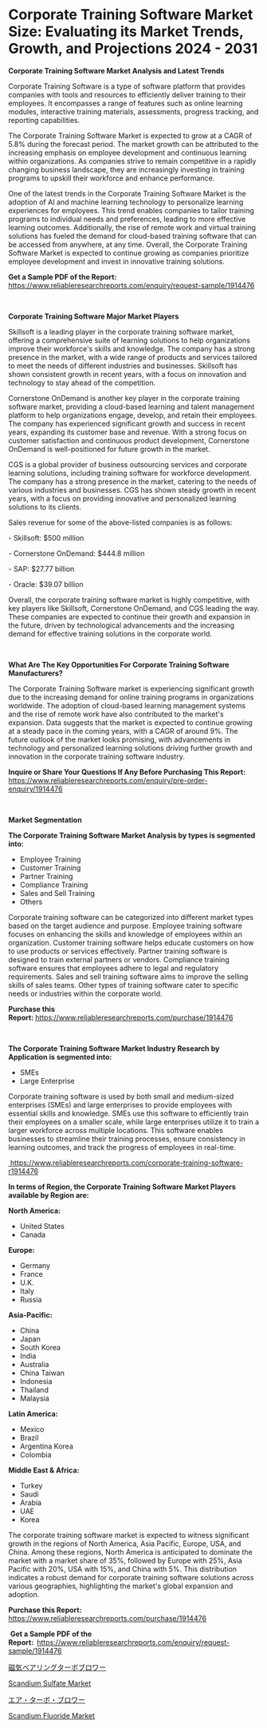 <p><h1>Corporate Training Software Market Size: Evaluating its Market Trends, Growth, and Projections 2024 - 2031</h1></p><p><strong>Corporate Training Software Market Analysis and Latest Trends</strong></p>
<p><p>Corporate Training Software is a type of software platform that provides companies with tools and resources to efficiently deliver training to their employees. It encompasses a range of features such as online learning modules, interactive training materials, assessments, progress tracking, and reporting capabilities.</p><p>The Corporate Training Software Market is expected to grow at a CAGR of 5.8% during the forecast period. The market growth can be attributed to the increasing emphasis on employee development and continuous learning within organizations. As companies strive to remain competitive in a rapidly changing business landscape, they are increasingly investing in training programs to upskill their workforce and enhance performance.</p><p>One of the latest trends in the Corporate Training Software Market is the adoption of AI and machine learning technology to personalize learning experiences for employees. This trend enables companies to tailor training programs to individual needs and preferences, leading to more effective learning outcomes. Additionally, the rise of remote work and virtual training solutions has fueled the demand for cloud-based training software that can be accessed from anywhere, at any time. Overall, the Corporate Training Software Market is expected to continue growing as companies prioritize employee development and invest in innovative training solutions.</p></p>
<p><strong>Get a Sample PDF of the Report:&nbsp;</strong> <a href="https://www.reliableresearchreports.com/enquiry/request-sample/1914476">https://www.reliableresearchreports.com/enquiry/request-sample/1914476</a></p>
<p>&nbsp;</p>
<p><strong>Corporate Training Software Major Market Players</strong></p>
<p><p>Skillsoft is a leading player in the corporate training software market, offering a comprehensive suite of learning solutions to help organizations improve their workforce's skills and knowledge. The company has a strong presence in the market, with a wide range of products and services tailored to meet the needs of different industries and businesses. Skillsoft has shown consistent growth in recent years, with a focus on innovation and technology to stay ahead of the competition.</p><p>Cornerstone OnDemand is another key player in the corporate training software market, providing a cloud-based learning and talent management platform to help organizations engage, develop, and retain their employees. The company has experienced significant growth and success in recent years, expanding its customer base and revenue. With a strong focus on customer satisfaction and continuous product development, Cornerstone OnDemand is well-positioned for future growth in the market.</p><p>CGS is a global provider of business outsourcing services and corporate learning solutions, including training software for workforce development. The company has a strong presence in the market, catering to the needs of various industries and businesses. CGS has shown steady growth in recent years, with a focus on providing innovative and personalized learning solutions to its clients.</p><p>Sales revenue for some of the above-listed companies is as follows:</p><p>- Skillsoft: $500 million</p><p>- Cornerstone OnDemand: $444.8 million</p><p>- SAP: $27.77 billion</p><p>- Oracle: $39.07 billion</p><p>Overall, the corporate training software market is highly competitive, with key players like Skillsoft, Cornerstone OnDemand, and CGS leading the way. These companies are expected to continue their growth and expansion in the future, driven by technological advancements and the increasing demand for effective training solutions in the corporate world.</p></p>
<p>&nbsp;</p>
<p><strong>What Are The Key Opportunities For Corporate Training Software Manufacturers?</strong></p>
<p><p>The Corporate Training Software market is experiencing significant growth due to the increasing demand for online training programs in organizations worldwide. The adoption of cloud-based learning management systems and the rise of remote work have also contributed to the market's expansion. Data suggests that the market is expected to continue growing at a steady pace in the coming years, with a CAGR of around 9%. The future outlook of the market looks promising, with advancements in technology and personalized learning solutions driving further growth and innovation in the corporate training software industry.</p></p>
<p><strong>Inquire or Share Your Questions If Any Before Purchasing This Report:</strong> <a href="https://www.reliableresearchreports.com/enquiry/pre-order-enquiry/1914476">https://www.reliableresearchreports.com/enquiry/pre-order-enquiry/1914476</a></p>
<p>&nbsp;</p>
<p><strong>Market Segmentation</strong></p>
<p><strong>The Corporate Training Software Market Analysis by types is segmented into:</strong></p>
<p><ul><li>Employee Training</li><li>Customer Training</li><li>Partner Training</li><li>Compliance Training</li><li>Sales and Sell Training</li><li>Others</li></ul></p>
<p><p>Corporate training software can be categorized into different market types based on the target audience and purpose. Employee training software focuses on enhancing the skills and knowledge of employees within an organization. Customer training software helps educate customers on how to use products or services effectively. Partner training software is designed to train external partners or vendors. Compliance training software ensures that employees adhere to legal and regulatory requirements. Sales and sell training software aims to improve the selling skills of sales teams. Other types of training software cater to specific needs or industries within the corporate world.</p></p>
<p><strong>Purchase this Report:&nbsp;</strong><a href="https://www.reliableresearchreports.com/purchase/1914476">https://www.reliableresearchreports.com/purchase/1914476</a></p>
<p>&nbsp;</p>
<p><strong>The Corporate Training Software Market Industry Research by Application is segmented into:</strong></p>
<p><ul><li>SMEs</li><li>Large Enterprise</li></ul></p>
<p><p>Corporate training software is used by both small and medium-sized enterprises (SMEs) and large enterprises to provide employees with essential skills and knowledge. SMEs use this software to efficiently train their employees on a smaller scale, while large enterprises utilize it to train a larger workforce across multiple locations. This software enables businesses to streamline their training processes, ensure consistency in learning outcomes, and track the progress of employees in real-time.</p></p>
<p><a href="https://www.reliableresearchreports.com/corporate-training-software-r1914476">&nbsp;https://www.reliableresearchreports.com/corporate-training-software-r1914476</a></p>
<p><strong>In terms of Region, the Corporate Training Software Market Players available by Region are:</strong></p>
<p>
    <p> <strong> North America: </strong>
        <ul>
            <li>United States</li>
            <li>Canada</li>
        </ul>
        </p> 
    <p> <strong> Europe: </strong>
        <ul>
            <li>Germany</li>
            <li>France</li>
            <li>U.K.</li>
            <li>Italy</li>
            <li>Russia</li>
        </ul>
        </p> 
    <p> <strong> Asia-Pacific: </strong>
        <ul>
            <li>China</li>
            <li>Japan</li>
            <li>South Korea</li>
            <li>India</li>
            <li>Australia</li>
            <li>China Taiwan</li>
            <li>Indonesia</li>
            <li>Thailand</li>
            <li>Malaysia</li>
        </ul>
        </p> 
    <p> <strong> Latin America: </strong>
        <ul>
            <li>Mexico</li>
            <li>Brazil</li>
            <li>Argentina Korea</li>
            <li>Colombia</li>
        </ul>
        </p> 
    <p> <strong> Middle East & Africa: </strong>
        <ul>
            <li>Turkey</li>
            <li>Saudi</li>
            <li>Arabia</li>
            <li>UAE</li>
            <li>Korea</li>
        </ul>
    </p>
    </p>
<p><p>The corporate training software market is expected to witness significant growth in the regions of North America, Asia Pacific, Europe, USA, and China. Among these regions, North America is anticipated to dominate the market with a market share of 35%, followed by Europe with 25%, Asia Pacific with 20%, USA with 15%, and China with 5%. This distribution indicates a robust demand for corporate training software solutions across various geographies, highlighting the market's global expansion and adoption.</p></p>
<p><strong>Purchase this Report: </strong><a href="https://www.reliableresearchreports.com/purchase/1914476">https://www.reliableresearchreports.com/purchase/1914476</a></p>
<p>&nbsp;<strong>Get a Sample PDF of the Report:&nbsp;&nbsp;</strong><a href="https://www.reliableresearchreports.com/enquiry/request-sample/1914476">https://www.reliableresearchreports.com/enquiry/request-sample/1914476</a></p>
<p><strong></strong></p>
<p><p><a href="https://github.com/AbigaleHuel/Market-Research-Report-List-1/blob/main/6235998180634.md">磁気ベアリングターボブロワー</a></p><p><a href="https://github.com/indrystar/Market-Research-Report-List-4/blob/main/scandium-sulfate-market.md">Scandium Sulfate Market</a></p><p><a href="https://github.com/AdellaPrice2023/Market-Research-Report-List-2/blob/main/9921451180633.md">エア・ターボ・ブロワー</a></p><p><a href="https://github.com/josesg55/Market-Research-Report-List-3/blob/main/scandium-fluoride-market.md">Scandium Fluoride Market</a></p></p>